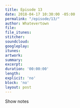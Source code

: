 ```yaml
---
title: Episode 13
date: 2018-04-17 10:30:00 -05:00
permalink: "/episode/13/"
author: Whatevertown
file: 
file_itunes: 
stitcher: 
soundcloud: 
googleplay: 
itunes: 
artwork: 
summary: 
excerpt: 
duration: '00:00:00'
length: 
explicit: 'no'
block: 'no'
layout: post
---
```


Show notes

